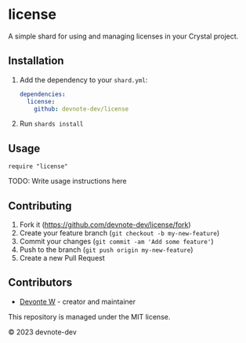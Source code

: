 # license

A simple shard for using and managing licenses in your Crystal project.

## Installation

1. Add the dependency to your `shard.yml`:

   ```yaml
   dependencies:
     license:
       github: devnote-dev/license
   ```

2. Run `shards install`

## Usage

```crystal
require "license"
```

TODO: Write usage instructions here

## Contributing

1. Fork it (<https://github.com/devnote-dev/license/fork>)
2. Create your feature branch (`git checkout -b my-new-feature`)
3. Commit your changes (`git commit -am 'Add some feature'`)
4. Push to the branch (`git push origin my-new-feature`)
5. Create a new Pull Request

## Contributors

- [Devonte W](https://github.com/devnote-dev) - creator and maintainer

This repository is managed under the MIT license.

©️ 2023 devnote-dev
